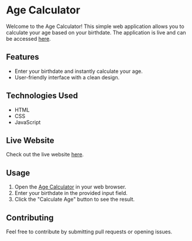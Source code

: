 # Age Calculator

Welcome to the Age Calculator! This simple web application allows you to calculate your age based on your birthdate. The application is live and can be accessed [here](https://ages-calc.netlify.app/).

## Features

- Enter your birthdate and instantly calculate your age.
- User-friendly interface with a clean design.

## Technologies Used

- HTML
- CSS
- JavaScript

## Live Website

Check out the live website [here](https://ages-calc.netlify.app/).

## Usage

1. Open the [Age Calculator](https://ages-calc.netlify.app/) in your web browser.
2. Enter your birthdate in the provided input field.
3. Click the "Calculate Age" button to see the result.

## Contributing

Feel free to contribute by submitting pull requests or opening issues.
